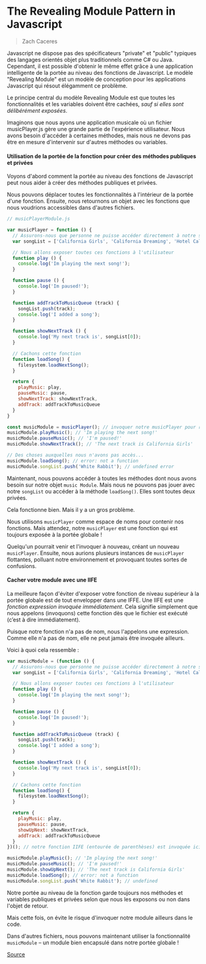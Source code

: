 # The Revealing Module Pattern in Javascript
> Zach Caceres

Javascript ne dispose pas des spécificateurs "private" et "public" typiques des langages orientés objet plus traditionnels comme C# ou Java. Cependant, il est possible d'obtenir le même effet grâce à une application intelligente de la portée au niveau des fonctions de Javascript. Le modèle "Revealing Module" est un modèle de conception pour les applications Javascript qui résout élégamment ce problème.

Le principe central du modèle Revealing Module est que toutes les fonctionnalités et les variables doivent être cachées, *sauf si elles sont délibérément exposées*.

Imaginons que nous ayons une application musicale où un fichier musicPlayer.js gère une grande partie de l'expérience utilisateur. Nous avons besoin d'accéder à certaines méthodes, mais nous ne devons pas être en mesure d'intervenir sur d'autres méthodes ou variables.

#### Utilisation de la portée de la fonction pour créer des méthodes publiques et privées

Voyons d'abord comment la portée au niveau des fonctions de Javascript peut nous aider à créer des méthodes publiques et privées.

Nous pouvons déplacer toutes les fonctionnalités à l'intérieur de la portée d'une fonction. Ensuite, nous retournons un objet avec les fonctions que nous voudrions accessibles dans d'autres fichiers.

```js
// musicPlayerModule.js

var musicPlayer = function () {
  // Assurons-nous que personne ne puisse accéder directement à notre songList
  var songList = ['California Girls', 'California Dreaming', 'Hotel California'];  

  // Nous allons exposer toutes ces fonctions à l'utilisateur
  function play () {
    console.log('Im playing the next song!');
  }

  function pause () {
    console.log('Im paused!');
  }

  function addTrackToMusicQueue (track) {
    songList.push(track);
    console.log('I added a song');
  }

  function showNextTrack () {
    console.log('My next track is', songList[0]);
  }

  // Cachons cette fonction
  function loadSong() {
    filesystem.loadNextSong();
  }

  return {
    playMusic: play,
    pauseMusic: pause,
    showNextTrack: showNextTrack,
    addTrack: addTrackToMusicQueue
  }
}

const musicModule = musicPlayer(); // invoquer notre musicPlayer pour renvoyer son objet (module)
musicModule.playMusic(); // 'Im playing the next song!'
musicModule.pauseMusic(); // 'I'm paused!'
musicModule.showNextTrack(); // 'The next track is California Girls'

// Des choses auxquelles nous n'avons pas accès...
musicModule.loadSong(); // error: not a function
musicModule.songList.push('White Rabbit'); // undefined error
```

Maintenant, nous pouvons accéder à toutes les méthodes dont nous avons besoin sur notre objet `music Module`. Mais nous ne pouvons pas jouer avec notre `songList` ou accéder à la méthode `loadSong()`. Elles sont toutes deux privées.

Cela fonctionne bien. Mais il y a un gros problème.

Nous utilisons `musicPlayer` comme espace de noms pour contenir nos fonctions. Mais attendez, notre `musicPlayer` est une fonction qui est toujours exposée à la portée globale !

Quelqu'un pourrait venir et l'invoquer à nouveau, créant un nouveau `musicPlayer`. Ensuite, nous aurions plusieurs instances de `musicPlayer` flottantes, polluant notre environnement et provoquant toutes sortes de confusions.

#### Cacher votre module avec une IIFE

La meilleure façon d'éviter d'exposer votre fonction de niveau supérieur à la portée globale est de tout envelopper dans une IFFE. Une IIFE est une *fonction expression invoquée immédiatement*. Cela signifie simplement que nous appelons (invoquons) cette fonction dès que le fichier est exécuté (c’est à dire immédiatement).

Puisque notre fonction n'a pas de nom, nous l'appelons une expression. Comme elle n'a pas de nom, elle ne peut jamais être invoquée ailleurs.

Voici à quoi cela ressemble :

```js
var musicModule = (function () {
  // Assurons-nous que personne ne puisse accéder directement à notre songList
  var songList = ['California Girls', 'California Dreaming', 'Hotel California'];  

  // Nous allons exposer toutes ces fonctions à l'utilisateur
  function play () {
    console.log('Im playing the next song!');
  }

  function pause () {
    console.log('Im paused!');
  }

  function addTrackToMusicQueue (track) {
    songList.push(track);
    console.log('I added a song');
  }

  function showNextTrack () {
    console.log('My next track is', songList[0]);
  }

  // Cachons cette fonction
  function loadSong() {
    filesystem.loadNextSong();
  }

  return {
    playMusic: play,
    pauseMusic: pause,
    showUpNext: showNextTrack,
    addTrack: addTrackToMusicQueue
  }
})(); // notre fonction IIFE (entourée de parenthèses) est invoquée ici

musicModule.playMusic(); // 'Im playing the next song!'
musicModule.pauseMusic(); // 'I'm paused!'
musicModule.showUpNext(); // 'The next track is California Girls'
musicModule.loadSong(); // error: not a function
musicModule.songList.push('White Rabbit'); // undefined
```

Notre portée au niveau de la fonction garde toujours nos méthodes et variables publiques et privées selon que nous les exposons ou non dans l'objet de retour.

Mais cette fois, on évite le risque d'invoquer notre module ailleurs dans le code.

Dans d'autres fichiers, nous pouvons maintenant utiliser la fonctionnalité `musicModule` – un module bien encapsulé dans notre portée globale !


[Source](https://gist.github.com/zcaceres/bb0eec99c02dda6aac0e041d0d4d7bf2)
